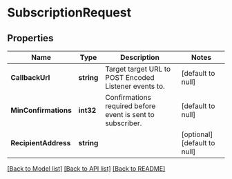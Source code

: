 # SubscriptionRequest

## Properties
Name | Type | Description | Notes
------------ | ------------- | ------------- | -------------
**CallbackUrl** | **string** | Target target URL to POST Encoded Listener events to. | [default to null]
**MinConfirmations** | **int32** | Confirmations required before event is sent to subscriber. | [default to null]
**RecipientAddress** | **string** |  | [optional] [default to null]

[[Back to Model list]](../README.md#documentation-for-models) [[Back to API list]](../README.md#documentation-for-api-endpoints) [[Back to README]](../README.md)


